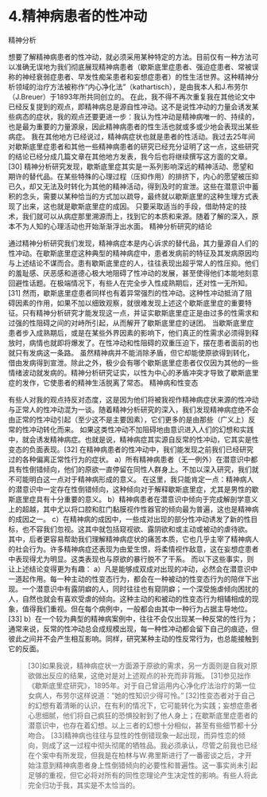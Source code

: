 ﻿# 4.精神病患者的性冲动
精神分析

想要了解精神病患者的性冲动，就必须采用某种特定的方法。目前仅有一种方法可以准确无误地为我们彻底展现精神病患者（歇斯底里症患者、强迫症患者、常被误称的神经衰弱症患者、早发性痴呆患者和妄想症患者）的性生活世界。这种精神分析领域的治疗方法被称作“内心净化法”（kathartisch），是由我本人和J.布劳尔（J.Breuer）于1893年所共同创立的。
在此，我不得不再次重复我在其他论文中已经反复提到的观点，即精神病总是源自性冲动。这不是说性冲动的力量会诱发某些病态的症状，我的观点还要更进一步：我认为性冲动是精神病唯一的、持续的，也是最为重要的力量源泉，因此精神病患者的性生活也就或多或少地会表现出某些病症。
我在其他地方已经说过，精神病症状也就是患者的性活动。我过去25年间对歇斯底里症患者和其他一些精神病患者的研究已经充分证明了这一点，这些研究的结论已经分成几篇文章在其他地方发表，我今后也将继续撰写这方面的文章。[30]
精神分析研究发现，歇斯底里症其实是一系列影响深远的精神活动、愿望和期许的替代品。在某些特殊的心理过程（压抑作用）的排挤下，内心的愿望被压抑已久，却又无法及时转化为其他的精神活动，得到及时的宣泄。这些在潜意识中蓄积的念头，需要以某种恰当的方式加以疏导，最终就以歇斯底里的这种生理方式表现了出来，这也就是歇斯底里症的成因。
只要采取适当的手段，借助特定的技术，我们就可以从病症那里溯源而上，找到它的本质和来源。随着了解的深入，原本不为人知的心理活动也开始渐渐浮出水面。
精神分析研究的结论

通过精神分析研究我们发现，精神病症本是内心诉求的替代品，其力量源自人们的性冲动。在歇斯底里症这种典型的精神病症中，患者发病前的特征及其发病原因均与上述结论不谋而合。患有歇斯底里症的人，往往表现出超乎常人的性压抑。他们的羞耻感、厌恶感和道德心极大地阻碍了性冲动的发展，甚至使得他们本能地刻意回避性话题。在极端情况下，有些人在完全步入性成熟期后，还对性一无所知。[31]
然而，歇斯底里症患者同样也有着异常强烈的性冲动。这种性冲动抵消了阻碍因素的作用，如果不加以细致观察，就很难发现上述这个歇斯底里症的重要特征。只有精神分析研究才能发现这一点，并证实歇斯底里症正是由过多的性需求和过强的性阻碍之间的对峙所引起，从而解开了歇斯底里症的谜团。
当歇斯底里症患者步入成熟期后，或是在某些外界因素的影响下，他们真正的性需求必须得到释放时，病情也就即将爆发了。在性冲动和性阻碍的双重压迫下，摆在患者面前的也就只有发病这一条路。
虽然精神病并不能消除矛盾，但它却能使原欲得到转化，借由发病得到宣泄。除此之外，极少会有哪个歇斯底里症患者仅仅因为其他的一些情绪波动就发病的。精神分析研究证实，以性为中心的矛盾冲突才导致了歇斯底里症的发作，它使患者的精神生活脱离了常态。
精神病和性变态

有些人对我的观点持反对态度，这是因为他们将被我视作精神病症状来源的性冲动与正常人的性冲动混为一谈。随着精神分析研究的深入，我们发现精神病症绝不会由正常的性冲动引起（至少这不是主要因素），它们更多的是由那些（广义上）反常的性冲动转化而来。
如果这类性冲动不加阻碍地由意识进入人们的幻想和实践中，就会诱发精神病症。也就是说，精神病症其实源自反常的性冲动，它其实是性变态的负面表现。[32]
在精神病患者的性冲动中，我们能发现之前我们已经研究过的各种偏离正常性行为的症状。
a）所有精神病患者（无一例外）在潜意识中都具有性倒错倾向，他们的原欲一直停留在同性人群身上。不加以深入研究，我们就不可能明白这一点对于精神病形成的意义。
在这里，我只能肯定一点：精神病人的潜意识中一定存在性倒错倾向，这种倾向对于解释歇斯底里症，尤其是男性的歇斯底里症具有十分重要的意义。
b）精神病患者在潜意识中倾向于完成解剖学意义上的超越，其中尤以将口腔和肛门黏膜视作性器官的倾向最为普遍，这也是精神病的成因之一。
c）在精神病的成因中，一些成对出现的部分性冲动诱发了新的性目标，也不容我们忽视。这其中就包括窥视欲、露阴欲和或主动或被动的虐待欲。
其中，后者更容易帮助我们理解精神病症状的痛苦本质，它也几乎主宰了精神病人的社会行为。许多精神病症还表现为由爱生恨，将柔情视作敌意，这在妄想症患者中表现得尤为明显。这类表现也与原欲的暴行脱不了干系。
而以下这些事实，则让上述结论变得更为有趣：
a）凡是能够成双成对出现的冲动，必然会在潜意识中一道起作用。每一种主动的性变态行为，都会在一种被动的性变态行为的陪伴下出现。一个潜意识中有露阴癖的人，同时往往也有窥阴癖；一个深受施虐倾向困扰的人，自然也就会有喜欢受虐的倾向。这种主动的和被动的性变态行为相辅相成的现象，值得我们重视。但在每个病例中，一般都会由其中一种行为占据主导地位。[33]
b）在一个较为典型的精神病案例中，往往不会仅出现某一种反常的性行为；通常来说，反常的性冲动总会成规模出现，每一种性冲动都会留下自己的痕迹，但彼此之间并不会产生相互影响。同样，研究某种主动的性反常行为，也总能接触到它的反面。

>[30]如果我说，精神病症状一方面源于原欲的需求，另一方面则是自我对原欲做出反应的结果，这绝对是对上述观点的补充而非背叛。
[31]参见拙作《歇斯底里症研究》，1895年。对于自己曾运用内心净化疗法治疗的第一位女病人，布劳尔这样说道：“她的性知识少得可怜。”
[32]性变态者对于自己的幻想有着清晰的认识，在有利的情况下，它可能转化为实践；妄想症患者心思细腻，他们将自己疯狂的恐惧投射到了他人身上；在歇斯底里症患者的潜意识中，也存在着幻想。以上三者的幻想十分相似，甚至有些细节都十分吻合。
[33]精神病也往往与显性的性倒错现象一起出现，而异性恋的倾向，则成了这一过程中彻头彻尾的牺牲品。我必须承认，尽管之前我也已经在个案中有所发现，但我是在柏林与W.弗里斯进行了一番密谈之后，才开始注意到精神病患者身上性倒错倾向的必要性和普遍性。这一事实尚未引起足够的重视，但它必将对所有的同性恋理论产生决定性的影响。有些人将此完全归功于我，其实是不太恰当的。
